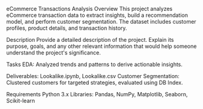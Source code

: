 eCommerce Transactions Analysis
Overview This project analyzes eCommerce transaction data to extract insights, build a recommendation model, and perform customer segmentation. The dataset includes customer profiles, product details, and transaction history.

Description
Provide a detailed description of the project. Explain its purpose, goals, and any other relevant information that would help someone understand the project's significance.

Tasks EDA: Analyzed trends and patterns to derive actionable insights.

Deliverables: Lookalike.ipynb, Lookalike.csv Customer Segmentation: Clustered customers for targeted strategies, evaluated using DB Index.

Requirements Python 3.x Libraries: Pandas, NumPy, Matplotlib, Seaborn, Scikit-learn
